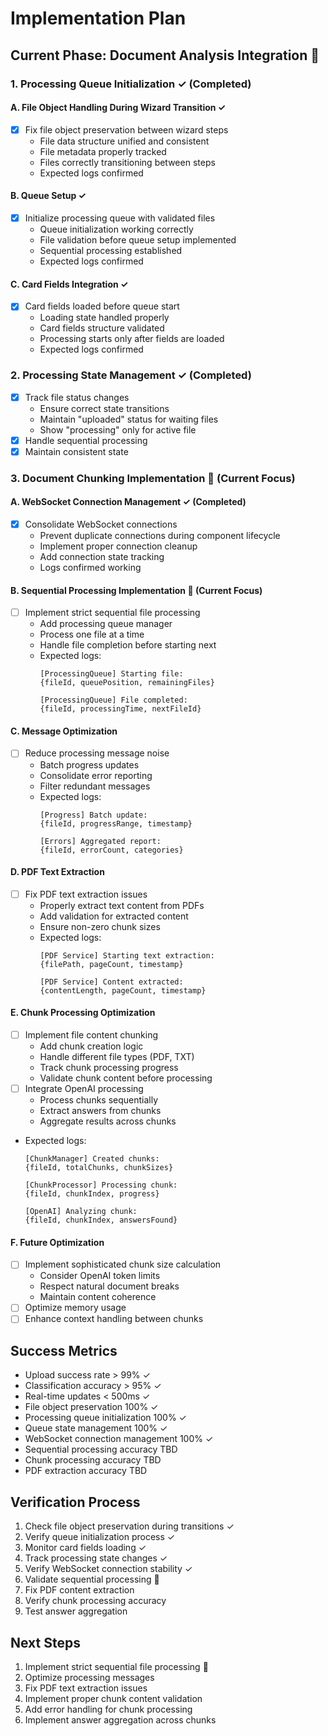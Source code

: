 # Implementation Plan

## Current Phase: Document Analysis Integration 🔄

### 1. Processing Queue Initialization ✓ (Completed)
#### A. File Object Handling During Wizard Transition ✓
- [x] Fix file object preservation between wizard steps
  - File data structure unified and consistent
  - File metadata properly tracked
  - Files correctly transitioning between steps
  - Expected logs confirmed

#### B. Queue Setup ✓
- [x] Initialize processing queue with validated files
  - Queue initialization working correctly
  - File validation before queue setup implemented
  - Sequential processing established
  - Expected logs confirmed

#### C. Card Fields Integration ✓
- [x] Card fields loaded before queue start
  - Loading state handled properly
  - Card fields structure validated
  - Processing starts only after fields are loaded
  - Expected logs confirmed

### 2. Processing State Management ✓ (Completed)
- [x] Track file status changes
  - Ensure correct state transitions
  - Maintain "uploaded" status for waiting files
  - Show "processing" only for active file
- [x] Handle sequential processing
- [x] Maintain consistent state

### 3. Document Chunking Implementation 🔄 (Current Focus)
#### A. WebSocket Connection Management ✓ (Completed)
- [x] Consolidate WebSocket connections
  - Prevent duplicate connections during component lifecycle
  - Implement proper connection cleanup
  - Add connection state tracking
  - Logs confirmed working

#### B. Sequential Processing Implementation 🔄 (Current Focus)
- [ ] Implement strict sequential file processing
  - Add processing queue manager
  - Process one file at a time
  - Handle file completion before starting next
  - Expected logs:
    ```
    [ProcessingQueue] Starting file:
    {fileId, queuePosition, remainingFiles}

    [ProcessingQueue] File completed:
    {fileId, processingTime, nextFileId}
    ```

#### C. Message Optimization
- [ ] Reduce processing message noise
  - Batch progress updates
  - Consolidate error reporting
  - Filter redundant messages
  - Expected logs:
    ```
    [Progress] Batch update:
    {fileId, progressRange, timestamp}

    [Errors] Aggregated report:
    {fileId, errorCount, categories}
    ```

#### D. PDF Text Extraction
- [ ] Fix PDF text extraction issues
  - Properly extract text content from PDFs
  - Add validation for extracted content
  - Ensure non-zero chunk sizes
  - Expected logs:
    ```
    [PDF Service] Starting text extraction:
    {filePath, pageCount, timestamp}

    [PDF Service] Content extracted:
    {contentLength, pageCount, timestamp}
    ```

#### E. Chunk Processing Optimization
- [ ] Implement file content chunking
  - Add chunk creation logic
  - Handle different file types (PDF, TXT)
  - Track chunk processing progress
  - Validate chunk content before processing
- [ ] Integrate OpenAI processing
  - Process chunks sequentially
  - Extract answers from chunks
  - Aggregate results across chunks
- Expected logs:
  ```
  [ChunkManager] Created chunks:
  {fileId, totalChunks, chunkSizes}

  [ChunkProcessor] Processing chunk:
  {fileId, chunkIndex, progress}

  [OpenAI] Analyzing chunk:
  {fileId, chunkIndex, answersFound}
  ```

#### F. Future Optimization
- [ ] Implement sophisticated chunk size calculation
  - Consider OpenAI token limits
  - Respect natural document breaks
  - Maintain content coherence
- [ ] Optimize memory usage
- [ ] Enhance context handling between chunks

## Success Metrics
- Upload success rate > 99% ✓
- Classification accuracy > 95% ✓
- Real-time updates < 500ms ✓
- File object preservation 100% ✓
- Processing queue initialization 100% ✓
- Queue state management 100% ✓
- WebSocket connection management 100% ✓
- Sequential processing accuracy TBD
- Chunk processing accuracy TBD
- PDF extraction accuracy TBD

## Verification Process
1. Check file object preservation during transitions ✓
2. Verify queue initialization process ✓
3. Monitor card fields loading ✓
4. Track processing state changes ✓
5. Verify WebSocket connection stability ✓
6. Validate sequential processing 🔄
7. Fix PDF content extraction
8. Verify chunk processing accuracy
9. Test answer aggregation

## Next Steps
1. Implement strict sequential file processing 🔄
2. Optimize processing messages
3. Fix PDF text extraction issues
4. Implement proper chunk content validation
5. Add error handling for chunk processing
6. Implement answer aggregation across chunks